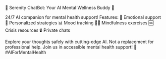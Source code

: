 🧠 Serenity ChatBot: Your AI Mental Wellness Buddy 🤖

24/7 AI companion for mental health support! Features:
💬 Emotional support
🎯 Personalized strategies
📊 Mood tracking
🧘‍♀️ Mindfulness exercises
🆘 Crisis resources
🔒 Private chats

Explore your thoughts safely with cutting-edge AI. Not a replacement for professional help. Join us in accessible mental health support! 💪 #AIForMentalHealth
